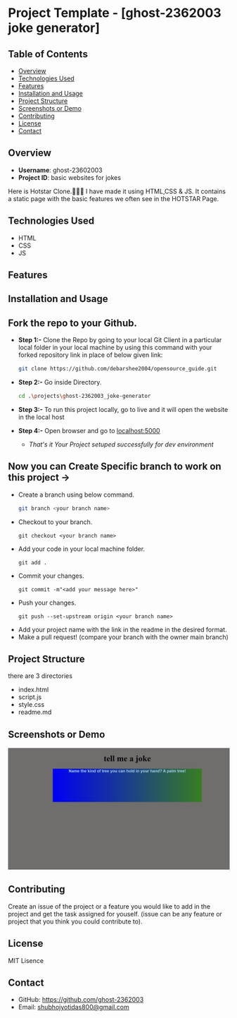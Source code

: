 # Project Template - [ghost-2362003 joke generator]

## Table of Contents

- [Overview](#overview)
- [Technologies Used](#technologies-used)
- [Features](#features)
- [Installation and Usage](#installation-and-usage)
- [Project Structure](#project-structure)
- [Screenshots or Demo](#screenshots-or-demo)
- [Contributing](#contributing)
- [License](#license)
- [Contact](#contact)

## Overview

- **Username**: ghost-23602003
- **Project ID**: basic websites for jokes

Here is Hotstar Clone.👨🏻‍💻 I have made it using HTML,CSS & JS. It contains a static page with the basic features we often see in the HOTSTAR Page. 
## Technologies Used

- HTML
- CSS
- JS

## Features


## Installation and Usage

##   Fork the repo to your Github.<br/>

 - **Step 1:-**   Clone the Repo by going to your local Git Client in a particular local folder in your local machine by using this command with your forked repository link in place of below given link: <br/>
    ```bash
    git clone https://github.com/debarshee2004/opensource_guide.git
    ```

 - **Step 2:-**  Go inside  Directory.
    ```bash 
    cd .\projects\ghost-2362003_joke-generator
    ```

 - **Step 3:-** To run this project locally, go to live and it will open the website in the local host


- **Step 4:-**  Open browser and go to      [localhost:5000](http://localhost:5000/)   

   - *That's it Your Project setuped successfully for dev environment*

## Now you can Create Specific branch to work on this project ->
-   Create a branch using below command.
    ```bash
    git branch <your branch name>
    ```
-   Checkout to your branch.
    ```
    git checkout <your branch name>
    ```
-   Add your code in your local machine folder.
    ```
    git add .
    ```
-   Commit your changes.
    ```
    git commit -m"<add your message here>"
    ```
-   Push your changes.
    ```
    git push --set-upstream origin <your branch name>
    ```
-   Add your project name with the link in the readme in the desired format.
-   Make a pull request! (compare your branch with the owner main branch)

## Project Structure

there are 3 directories
- index.html
- script.js
- style.css
- readme.md

## Screenshots or Demo

 ![image](screenshot.png)

## Contributing

 Create an issue of the project or a feature you would like to add in the project and get the task assigned for youself. (issue can be any feature or project that you think you could contribute to).

## License

MIT Lisence

## Contact

- GitHub: https://github.com/ghost-2362003
- Email: shubhojyotidas800@gmail.com
